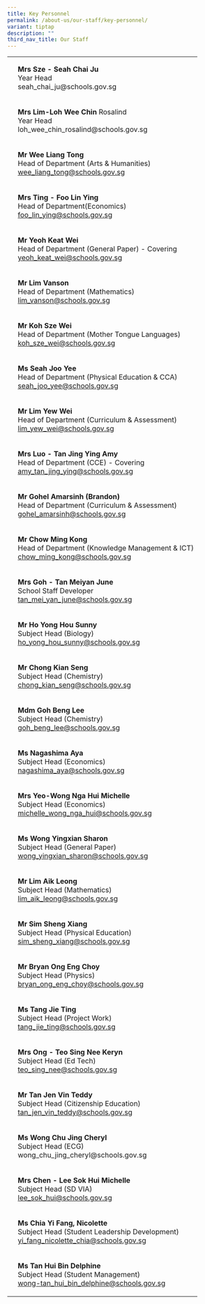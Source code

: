 ```yaml
---
title: Key Personnel
permalink: /about-us/our-staff/key-personnel/
variant: tiptap
description: ""
third_nav_title: Our Staff
---
```

<table><tbody><tr><td rowspan="1" colspan="1"><p></p></td><td rowspan="1" colspan="1"><p><strong>Mrs Sze - Seah Chai Ju</strong><br>Year Head<br><a rel="noopener noreferrer nofollow" target="_blank">seah_chai_ju@schools.gov.sg</a></p></td></tr><tr><td rowspan="1" colspan="1"><p></p></td><td rowspan="1" colspan="1"><p><strong>Mrs Lim-Loh Wee Chin </strong>Rosalind<br>Year Head<br><a rel="noopener noreferrer nofollow" target="_blank">loh_wee_chin_rosalind@schools.gov.sg</a></p></td></tr><tr><td rowspan="1" colspan="1"><p></p></td><td rowspan="1" colspan="1"><p><strong>Mr Wee Liang Tong</strong><br>Head of Department (Arts &amp; Humanities)<br><a href="mailto:wee_liang_tong@schools.gov.sg" rel="noopener noreferrer nofollow" target="_blank">wee_liang_tong@schools.gov.sg</a></p></td></tr><tr><td rowspan="1" colspan="1"><p></p></td><td rowspan="1" colspan="1"><p><strong>Mrs Ting - Foo Lin Ying</strong><br>Head of Department(Economics)<br><a href="mailto:foo_lin_ying@schools.gov.sg" rel="noopener noreferrer nofollow" target="_blank">foo_lin_ying@schools.gov.sg</a></p></td></tr><tr><td rowspan="1" colspan="1"><p></p></td><td rowspan="1" colspan="1"><p><strong>Mr Yeoh Keat Wei</strong><br>Head of Department (General Paper) - Covering<br><a href="mailto:yeoh_keat_wei@schools.gov.sg" rel="noopener noreferrer nofollow" target="_blank">yeoh_keat_wei@schools.gov.sg</a></p></td></tr><tr><td rowspan="1" colspan="1"><p></p></td><td rowspan="1" colspan="1"><p><strong>Mr Lim Vanson</strong><br>Head of Department (Mathematics) <br><a href="mailto:lim_vanson@schools.gov.sg" rel="noopener noreferrer nofollow" target="_blank">lim_vanson@schools.gov.sg</a></p></td></tr><tr><td rowspan="1" colspan="1"><p></p></td><td rowspan="1" colspan="1"><p><strong>Mr Koh Sze Wei</strong><br>Head of Department (Mother Tongue Languages)<br><a href="mailto:koh_sze_wei@schools.gov.sg" rel="noopener noreferrer nofollow" target="_blank">koh_sze_wei@schools.gov.sg</a></p></td></tr><tr><td rowspan="1" colspan="1"><p></p></td><td rowspan="1" colspan="1"><p><strong>Ms Seah Joo Yee</strong><br>Head of Department (Physical Education &amp; CCA)<br><a href="mailto:seah_joo_yee@schools.gov.sg" rel="noopener noreferrer nofollow" target="_blank">seah_joo_yee@schools.gov.sg</a></p></td></tr><tr><td rowspan="1" colspan="1"><p></p></td><td rowspan="1" colspan="1"><p><strong>Mr Lim Yew Wei</strong><br>Head of Department (Curriculum &amp; Assessment)<br><a href="mailto:lim_yew_wei@schools.gov.sg" rel="noopener noreferrer nofollow" target="_blank">lim_yew_wei@schools.gov.sg</a></p></td></tr><tr><td rowspan="1" colspan="1"><p></p></td><td rowspan="1" colspan="1"><p><strong>Mrs Luo - Tan Jing Ying Amy</strong><br>Head of Department (CCE) - Covering<br><a href="mailto:amy_tan_jing_ying@schools.gov.sg" rel="noopener noreferrer nofollow" target="_blank">amy_tan_jing_ying@schools.gov.sg</a></p></td></tr><tr><td rowspan="1" colspan="1"><p></p></td><td rowspan="1" colspan="1"><p><strong>Mr Gohel Amarsinh (Brandon)</strong><br>Head of Department (Curriculum &amp; Assessment)<br><a href="mailto:gohel_amarsinh@schools.gov.sg" rel="noopener noreferrer nofollow" target="_blank">gohel_amarsinh@schools.gov.sg</a></p></td></tr><tr><td rowspan="1" colspan="1"><p></p></td><td rowspan="1" colspan="1"><p><strong>Mr Chow Ming Kong</strong><br>Head of Department (Knowledge Management &amp; ICT)<br><a href="mailto:chow_ming_kong@schools.gov.sg" rel="noopener noreferrer nofollow" target="_blank">chow_ming_kong@schools.gov.sg</a></p></td></tr><tr><td rowspan="1" colspan="1"><p></p></td><td rowspan="1" colspan="1"><p><strong>Mrs Goh - Tan Meiyan June</strong><br>School Staff Developer<br><a href="mailto:tan_mei_yan_june@schools.gov.sg" rel="noopener noreferrer nofollow" target="_blank">tan_mei_yan_june@schools.gov.sg</a></p></td></tr><tr><td rowspan="1" colspan="1"><p></p></td><td rowspan="1" colspan="1"><p><strong>Mr Ho Yong Hou Sunny</strong><br>Subject Head (Biology)<br><a href="mailto:ho_yong_hou_sunny@schools.gov.sg" rel="noopener noreferrer nofollow" target="_blank">ho_yong_hou_sunny@schools.gov.sg</a></p></td></tr><tr><td rowspan="1" colspan="1"><p></p></td><td rowspan="1" colspan="1"><p><strong>Mr Chong Kian Seng</strong><br>Subject Head (Chemistry)<br><a href="mailto:chong_kian_seng@schools.gov.sg" rel="noopener noreferrer nofollow" target="_blank">chong_kian_seng@schools.gov.sg</a></p></td></tr><tr><td rowspan="1" colspan="1"><p></p></td><td rowspan="1" colspan="1"><p><strong>Mdm Goh Beng Lee</strong><br>Subject Head (Chemistry)<br><a href="mailto:goh_beng_lee@schools.gov.sg" rel="noopener noreferrer nofollow" target="_blank">goh_beng_lee@schools.gov.sg</a></p></td></tr><tr><td rowspan="1" colspan="1"><p></p></td><td rowspan="1" colspan="1"><p><strong>Ms Nagashima Aya</strong><br>Subject Head (Economics)<br><a href="mailto:nagashima_aya@schools.gov.sg" rel="noopener noreferrer nofollow" target="_blank">nagashima_aya@schools.gov.sg</a></p></td></tr><tr><td rowspan="1" colspan="1"><p></p></td><td rowspan="1" colspan="1"><p><strong>Mrs Yeo-Wong Nga Hui Michelle</strong><br>Subject Head (Economics)<br><a href="mailto:michelle_wong_nga_hui@schools.gov.sg" rel="noopener noreferrer nofollow" target="_blank">michelle_wong_nga_hui@schools.gov.sg</a></p></td></tr><tr><td rowspan="1" colspan="1"><p></p></td><td rowspan="1" colspan="1"><p><strong>Ms Wong Yingxian Sharon</strong><br>Subject Head (General Paper)<br><a href="mailto:wong_yingxian_sharon@schools.gov.sg" rel="noopener noreferrer nofollow" target="_blank">wong_yingxian_sharon@schools.gov.sg</a></p></td></tr><tr><td rowspan="1" colspan="1"><p></p></td><td rowspan="1" colspan="1"><p><strong>Mr Lim Aik Leong </strong><br>Subject Head (Mathematics)<br><a href="mailto:lim_aik_leong@schools.gov.sg" rel="noopener noreferrer nofollow" target="_blank">lim_aik_leong@schools.gov.sg</a></p></td></tr><tr><td rowspan="1" colspan="1"><p></p></td><td rowspan="1" colspan="1"><p><strong>Mr Sim Sheng Xiang</strong><br>Subject Head (Physical Education)<br><a href="mailto:sim_sheng_xiang@schools.gov.sg" rel="noopener noreferrer nofollow" target="_blank">sim_sheng_xiang@schools.gov.sg</a></p></td></tr><tr><td rowspan="1" colspan="1"><p></p></td><td rowspan="1" colspan="1"><p><strong>Mr Bryan Ong Eng Choy </strong><br>Subject Head (Physics)<br><a href="mailto:bryan_ong_eng_choy@schools.gov.sg" rel="noopener noreferrer nofollow" target="_blank">bryan_ong_eng_choy@schools.gov.sg</a></p></td></tr><tr><td rowspan="1" colspan="1"><p></p></td><td rowspan="1" colspan="1"><p><strong>Ms Tang Jie Ting </strong><br>Subject Head (Project Work)<br><a href="mailto:tang_jie_ting@schools.gov.sg" rel="noopener noreferrer nofollow" target="_blank">tang_jie_ting@schools.gov.sg</a></p></td></tr><tr><td rowspan="1" colspan="1"><p></p></td><td rowspan="1" colspan="1"><p><strong>Mrs Ong - Teo Sing Nee Keryn</strong><br>Subject Head (Ed Tech)<br><a href="mailto:teo_sing_nee@schools.gov.sg" rel="noopener noreferrer nofollow" target="_blank">teo_sing_nee@schools.gov.sg</a></p></td></tr><tr><td rowspan="1" colspan="1"><p></p></td><td rowspan="1" colspan="1"><p><strong>Mr Tan Jen Vin Teddy</strong><br>Subject Head (Citizenship Education)<br><a href="mailto:tan_jen_vin_teddy@schools.gov.sg" rel="noopener noreferrer nofollow" target="_blank">tan_jen_vin_teddy@schools.gov.sg</a></p></td></tr><tr><td rowspan="1" colspan="1"><p></p></td><td rowspan="1" colspan="1"><p><strong>Ms Wong Chu Jing Cheryl</strong><br>Subject Head (ECG)<br><a rel="noopener noreferrer nofollow" target="_blank">wong_chu_jing_cheryl@schools.gov.sg</a></p></td></tr><tr><td rowspan="1" colspan="1"><p></p></td><td rowspan="1" colspan="1"><p><strong>Mrs Chen - Lee Sok Hui Michelle</strong><br>Subject Head (SD VIA)<br><a href="mailto:lee_sok_hui@schools.gov.sg" rel="noopener noreferrer nofollow" target="_blank">lee_sok_hui@schools.gov.sg</a></p></td></tr><tr><td rowspan="1" colspan="1"><p></p></td><td rowspan="1" colspan="1"><p><strong>Ms Chia Yi Fang, Nicolette</strong><br>Subject Head (Student Leadership Development)<br><a href="mailto:yi_fang_nicolette_chia@schools.gov.sg" rel="noopener noreferrer nofollow" target="_blank">yi_fang_nicolette_chia@schools.gov.sg</a></p></td></tr><tr><td rowspan="1" colspan="1"><p></p></td><td rowspan="1" colspan="1"><p><strong>Ms Tan Hui Bin Delphine</strong><br>Subject Head (Student Management)<br><a href="mailto:wong-tan_hui_bin_delphine@schools.gov.sg" rel="noopener noreferrer nofollow" target="_blank">wong-tan_hui_bin_delphine@schools.gov.sg</a></p></td></tr></tbody></table><p></p>
